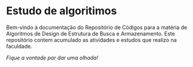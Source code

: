 # Estudo de algoritimos


Bem-vindo à documentação do Repositório de Códigos para a matéria de Algoritmos de Design de Estrutura de Busca e Armazenamento. Este repositório contem acumulado as atividades e estudos que realizo na faculdade.

*Fique a vontade par dar uma olhada!*
